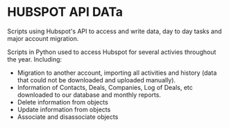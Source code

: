 # HUBSPOT API DATa
Scripts using Hubspot's API to access and write data, day to day tasks and major account migration.

Scripts in Python used to access Hubspot for several activies throughout the year. 
Including:
- Migration to another account, importing all activities and history (data that could not be downloaded and uploaded manually).
- Information of Contacts, Deals, Companies, Log of Deals, etc downloaded to our database and monthly reports.
- Delete information from objects
- Update information from objects
- Associate and disassociate objects
